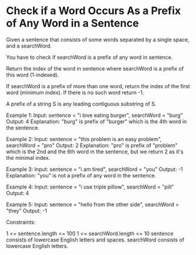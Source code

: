 # Check if a Word Occurs As a Prefix of Any Word in a Sentence

Given a sentence that consists of some words separated by a single space, and a searchWord.

You have to check if searchWord is a prefix of any word in sentence.

Return the index of the word in sentence where searchWord is a prefix of this word (1-indexed).

If searchWord is a prefix of more than one word, return the index of the first word (minimum index). If there is no such word return -1.

A prefix of a string S is any leading contiguous substring of S.

 

Example 1:
Input: sentence = "i love eating burger", searchWord = "burg"
Output: 4
Explanation: "burg" is prefix of "burger" which is the 4th word in the sentence.

Example 2:
Input: sentence = "this problem is an easy problem", searchWord = "pro"
Output: 2
Explanation: "pro" is prefix of "problem" which is the 2nd and the 6th word in the sentence, but we return 2 as it's the minimal index.

Example 3:
Input: sentence = "i am tired", searchWord = "you"
Output: -1
Explanation: "you" is not a prefix of any word in the sentence.

Example 4:
Input: sentence = "i use triple pillow", searchWord = "pill"
Output: 4

Example 5:
Input: sentence = "hello from the other side", searchWord = "they"
Output: -1
 

Constraints:

1 <= sentence.length <= 100
1 <= searchWord.length <= 10
sentence consists of lowercase English letters and spaces.
searchWord consists of lowercase English letters.

